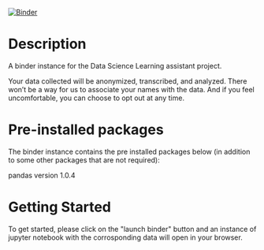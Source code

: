 [![Binder](https://mybinder.org/badge_logo.svg)](https://mybinder.org/v2/gh/zxrfire/DataScienceLearningAssistant/HEAD)

# Description

A binder instance for the Data Science Learning assistant project. 

Your data collected will be anonymized, transcribed, and analyzed. There won’t be a way for us to associate your names with the data. And if you feel uncomfortable, you can choose to opt out at any time.

# Pre-installed packages
The binder instance contains the pre installed packages below (in addition to some other packages that are not required):

pandas version 1.0.4


# Getting Started

To get started, please click on the "launch binder" button and an instance of jupyter notebook with the corrosponding data will open in your browser.
